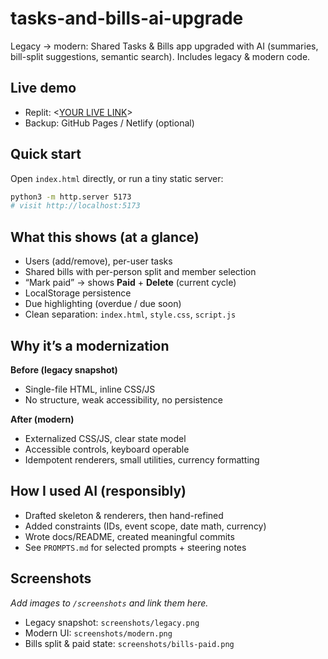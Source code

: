 # tasks-and-bills-ai-upgrade
Legacy → modern: Shared Tasks & Bills app upgraded with AI (summaries, bill-split suggestions, semantic search). Includes legacy & modern code.

## Live demo
- Replit: <[YOUR LIVE LINK](https://<your-username>.github.io/tasks-and-bills-ai-upgrade/
)>
- Backup: GitHub Pages / Netlify (optional)

## Quick start
Open `index.html` directly, or run a tiny static server:
```bash
python3 -m http.server 5173
# visit http://localhost:5173
```

## What this shows (at a glance)
- Users (add/remove), per-user tasks
- Shared bills with per-person split and member selection
- “Mark paid” → shows **Paid** + **Delete** (current cycle)
- LocalStorage persistence
- Due highlighting (overdue / due soon)
- Clean separation: `index.html`, `style.css`, `script.js`

## Why it’s a modernization
**Before (legacy snapshot)**
- Single-file HTML, inline CSS/JS
- No structure, weak accessibility, no persistence

**After (modern)**
- Externalized CSS/JS, clear state model
- Accessible controls, keyboard operable
- Idempotent renderers, small utilities, currency formatting

## How I used AI (responsibly)
- Drafted skeleton & renderers, then hand-refined
- Added constraints (IDs, event scope, date math, currency)
- Wrote docs/README, created meaningful commits  
- See `PROMPTS.md` for selected prompts + steering notes

## Screenshots
_Add images to `/screenshots` and link them here._
- Legacy snapshot: `screenshots/legacy.png`
- Modern UI: `screenshots/modern.png`
- Bills split & paid state: `screenshots/bills-paid.png`
